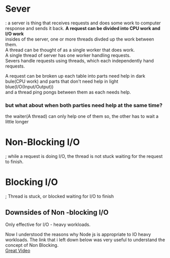 # Sever

: a server is thing that receives requests and does some work to computer response and sends it back.
**A request can be divided into CPU work and I/O work**  
insides of the server, one or more threads divded up the work between them.  
A thread can be thought of as a single worker that does work.  
A single thread of server has one worker handling requests.  
Severs handle requests using threads, which each independently hand requests.

A request can be broken up each table into parts need help in dark bule(CPU work) and parts that don't need help in light blue(I/O(Input/Output))  
and a thread ping pongs between them as each needs help.

### but what about when both parties need help at the same time?

the waiter(A thread) can only help one of them so, the other has to wait a little longer

# Non-Blocking I/O

; while a request is doing I/O, the thread is not stuck waiting for the request to finish.

# Blocking I/O

; Thread is stuck, or blocked waiting for I/O to finish

## Downsides of Non -blocking I/O

Only effective for I/O - heavy workloads.

Now I understood the reasons why Node js is appropriate to IO heavy workloads.
The link that i left down below was very useful to understand the concept of Non Blocking.  
[Great Video](https://www.youtube.com/watch?v=wB9tIg209-8)
